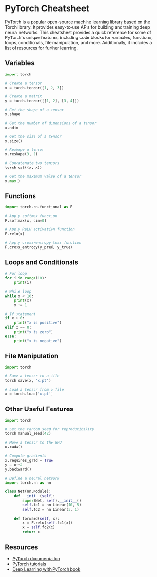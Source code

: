 # PyTorch Cheatsheet

PyTorch is a popular open-source machine learning library based on the Torch library. It provides easy-to-use APIs for building and training deep neural networks. This cheatsheet provides a quick reference for some of PyTorch's unique features, including code blocks for variables, functions, loops, conditionals, file manipulation, and more. Additionally, it includes a list of resources for further learning.

## Variables

```python
import torch

# Create a tensor
x = torch.tensor([1, 2, 3])

# Create a matrix
y = torch.tensor([[1, 2], [3, 4]])

# Get the shape of a tensor
x.shape

# Get the number of dimensions of a tensor
x.ndim

# Get the size of a tensor
x.size()

# Reshape a tensor
x.reshape(3, 1)

# Concatenate two tensors
torch.cat((x, x))

# Get the maximum value of a tensor
x.max()
```

## Functions

```python
import torch.nn.functional as F

# Apply softmax function
F.softmax(x, dim=0)

# Apply ReLU activation function
F.relu(x)

# Apply cross-entropy loss function
F.cross_entropy(y_pred, y_true)
```

## Loops and Conditionals

```python
# For loop
for i in range(10):
    print(i)

# While loop
while x < 10:
    print(x)
    x += 1

# If statement
if x > 0:
    print("x is positive")
elif x == 0:
    print("x is zero")
else:
    print("x is negative")
```

## File Manipulation

```python
import torch

# Save a tensor to a file
torch.save(x, 'x.pt')

# Load a tensor from a file
x = torch.load('x.pt')
```

## Other Useful Features

```python
import torch

# Set the random seed for reproducibility
torch.manual_seed(42)

# Move a tensor to the GPU
x.cuda()

# Compute gradients
x.requires_grad = True
y = x**2
y.backward()

# Define a neural network
import torch.nn as nn

class Net(nn.Module):
    def __init__(self):
        super(Net, self).__init__()
        self.fc1 = nn.Linear(10, 5)
        self.fc2 = nn.Linear(5, 1)

    def forward(self, x):
        x = F.relu(self.fc1(x))
        x = self.fc2(x)
        return x
```

## Resources

- [PyTorch documentation](https://pytorch.org/docs/stable/index.html)
- [PyTorch tutorials](https://pytorch.org/tutorials/)
- [Deep Learning with PyTorch book](https://pytorch.org/assets/deep-learning/Deep-Learning-with-PyTorch.pdf)